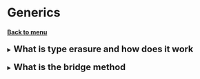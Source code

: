 <h1>Generics</h1> 
<h4> 

[Back to menu](..%2FMenu.md)

</h4>

[//]: # (What is type erasure and how does it work)

<details>
    <summary>
        <b><big><big>
            What is type erasure and how does it work
         </big></big></b>
     </summary>

When writing code, we specify generics of various kinds in order to
make our classes more scalable

And in order for this mechanism to work correctly from the point of view of compilation.
The compiler converts the generic type to an object. This is called type erasure.

    How it works
    public static <E> boolean containsElement(E [] elements, E element){
    after compilation it looks like
    public static boolean containsElement(Object [] elements, Object element){

</details>
<br>

[//]: # (What is a bridge method)

<details>
    <summary>
        <b><big><big>
            What is the bridge method
         </big></big></b>
     </summary>

The hidden mechanism of the Java compiler, in which he himself tries to exclude
type substitution error
And for this it generates an additional method for working with wildcard methods

    Example:
    public class MyComparator implements Comparator<Integer> {
    public int compare(Integer a, Integer b) {

    The comparator is explicitly typed, so comparing two Object objects will not be correct

.

    So the compiler will create a bridge method to avoid the problem:

    public class MyComparator implements Comparator<Integer> {
    public int compare(Integer a, Integer b) {
    
    //THIS is a "bridge method"
    public int compare(Object a, Object b) {
    return compare((Integer)a, (Integer)b);

</details>
<br>
